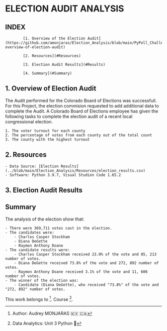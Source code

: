 # **ELECTION AUDIT ANALYSIS**

## **INDEX**

            [1. Overview of the Election Audit](https://github.com/amonjaras/Election_Analysis/blob/main/PyPoll_Challenge.md#1-overview-of-election-audit)

            [2. Resources](#Resources)

            [3. Election Audit Results](#Results)

            [4. Summary](#Summary)



## **1. Overview of Election Audit**
The Audit performed for the Colorado Board of Elections was successfull. For this Project, the election commision requested to add additional data to complete the Audit.
A Colorado Board of Elections employee has given the following tasks to complete the election audit of a recent local congressional election.

    1. The voter turnout for each county
    2. The percentage of votes from each county out of the total count
    3. The county with the highest turnout

## **2. Resources**
    - Data Source: [Election Results](../blob/main/Election_Analysis/Resources/election_results.csv)
    - Software: Python 3.9.7, Visual Studion Code 1.65.2

## **3. Election Audit Results**

## **Summary**
The analysis of the election show that:

    - There were 369,711 votes cast in the election.
    - The candidates were:
        - Charles Casper Stockham
        - Diana DeGette
        - Raymon Anthony Doane
    - The candidate results were:
        - Charles Casper Stockham received 23.0% of the vote and 85, 213 number of votes.
        - Diana DeGette received 73.8% of the vote and 272, 892 number of votes.
        - Raymon Anthony Doane received 3.1% of the vote and 11, 606 number of votes.
    - The winner of the election was:
        - Candidate (Diana DeGette), who received "73.8%" of the vote and "272, 892" number of votes.


This work belongs to [^1].
Course [^2].
[^note]:
[^1]: Author: Audrey MONJARAS :mexico: :canada:
[^2]: Data Analytics: Unit 3 Python :snake:
